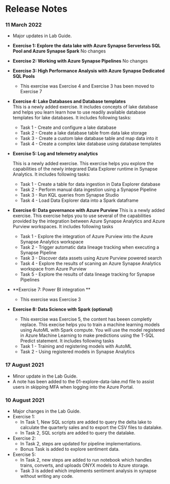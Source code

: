 # Release Notes

### 11 March 2022

* Major updates in Lab Guide.
* **Exercise 1: Explore the data lake with Azure Synapse Serverless SQL Pool and Azure Synapse Spark**  No changes
* **Exercise 2: Working with Azure Synapse Pipelines**   No changes
* **Exercise 3: High Performance Analysis with Azure Synapse Dedicated SQL Pools** 
    - This exercise was Exercise 4 and Exercise 3 has been moved to Exercise 7
* **Exercise 4: Lake Databases and Database templates**    
   This is a newly added exercise. It includes concepts of lake database and helps you learn learn how to use readily available database templates for lake databases.
   It includes following tasks:
    - Task 1 - Create and configure a lake database
    - Task 2 - Create a lake database table from data lake storage
    - Task 3 - Create a custom lake database table and map data into it
    - Task 4 - Create a complex lake database using database templates
* **Exercise 5: Log and telemetry analytics**

    This is a newly added exercise. This exercise helps you explore the capabilities of the newly integrared Data Explorer runtime in Synapse Analytics.
    It includes following tasks:
     - Task 1 - Create a table for data ingestion in Data Explorer database
     - Task 2 - Perform manual data ingestion using a Synapse Pipeline
     - Task 3 - Run KQL queries from Synapse Studio
     - Task 4 - Load Data Explorer data into a Spark dataframe
* **Exercise 6: Data governance with Azure Purview** 
    This is a newly added exercise.  This exercise helps you to use several of the capabilities provided by the integration between Azure Synapse Analytics and Azure Purview   workspaces.
    It includes following tasks
     - Task 1 - Explore the integration of Azure Purview into the Azure Synapse Analytics workspace
     - Task 2 - Trigger automatic data lineage tracking when executing a Synapse Pipeline
     - Task 3 - Discover data assets using Azure Purview powered search
     - Task 4 - Explore the results of scaning an Azure Synapse Analytics workspace from Azure Purview
     - Task 5 - Explore the results of data lineage tracking for Synapse Pipelines

* **Exercise 7: Power BI integration **
    - This exercise was Exercise 3
  

* **Exercise 8: Data Science with Spark (optional)**
    - This exercise was Exercise 5, the content has beeen completly replace.  This  execise helps you to train a machine learning models using AutoML with Spark compute. You will use the model registered in Azure Machine Learning to make predictions using the T-SQL Predict statement.
  It includes following tasks
    - Task 1 - Training and registering models with AutoML
    - Task 2 - Using registered models in Synapse Analytics

### 17 August 2021
- Minor update in the Lab Guide.
- A note has been added to the 01-explore-data-lake.md file to assist users in skipping MFA when logging into the Azure Portal.

### 10 August 2021
* Major changes in the Lab Guide.
* Exercise 1:
	 - In Task 1, New SQL scripts are added to query the delta lake to calculate the quarterly sales and to export the CSV files to datalake.
	 - In Task 2, SQL scripts are added to query the datalake.
* Exercise 2:
   - In Task 2, steps are updated for pipeline implementations.
   - Bonus Task is added to explore sentiment data.
* Exercise 5:
   - In Task 2, new steps are added to run notebook which handles trains, converts, and uploads ONYX models to Azure storage.
   - Task 3 is added which implements sentiment analysis in synapse without writing any code.
